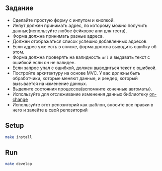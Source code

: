 ## Задание

* Сделайте простую форму с инпутом и кнопкой.
* Инпут должен принимать адрес, по которому можно получить данные(используйте любое фейковое апи для теста).
* Форма должна принимать разные адреса.
* Должен отображаться список успешно добавленных адресов.
* Если адрес уже есть в списке, форма должна выводить ошибку об этом.
* Форма должна проверять на валидность `url` и выдавать текст с ошибкой если он не валиден.
* Если запрос упал с ошибкой, должен выводиться текст с ошибкой.
* Постройте архитектуру на основе MVC. У вас должны быть обработчики, которые меняют данные, и рендер, который вызывается на изменение данных.
* Выделите состояния процессов(вспомните конечные автоматы).
* Используйте для отслеживание изменения данных библиотеку [on-change](https://www.npmjs.com/package/on-change )
* Используйте этот репозиторий как шаблон, вносите все правки в него и залейте в свой репозиторий

## Setup

```sh
make install
```

## Run

```sh
make develop
```

